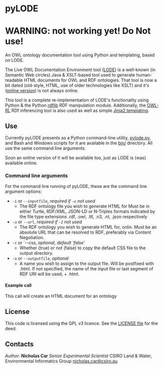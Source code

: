 # pyLODE

# WARNING: not working yet! Do Not use!

An OWL ontology documentation tool using Python and templating, based on LODE.


The Live OWL Documentation Environment tool ([LODE](https://github.com/essepuntato/LODE)) is a well-known (in Semantic Web circles) Java & XSLT-based tool used to generate human-readable HTML documents for OWL and RDF ontologies. That tool is now a bit dated (old-style, HTML, use of older technologies like XSLT) and it's ([online version](www.essepuntato.it/lode)) is not always online.

This tool is a complete re-implementation of LODE's functionality using Python & the Python [rdflib](https://pypi.org/project/rdflib/) RDF manipulation module. Additionally, the [OWL-RL](https://pypi.org/project/owlrl/) RDf inferencing tool is also used as well as simple [Jinja2 templating](https://pypi.org/project/Jinja2/).



## Use
Currently pyLODE presents as a Python command-line utility, [pylode.py](pylode.py), and Bash and Windows scripts for it are available in the [bin/](bin/) directory. All use the same command line arguments.

Soon an online version of it will be available too, just as LODE is (was) available online.


### Command line arguments
For the command line running of pyLODE, these are the command line argument options:

* `-i` or `--inputfile`, *required if `-u` not used*
  * The RDF ontology file you wish to generate HTML for Must be in either Turtle, RDF/XML, JSON-LD or N-Triples formats indicated by the file type extensions .rdf, .owl, .ttl, .n3, .nt, .json respectively
* `-u` or `--url`, *required if `-1` not used*
  * The RDF ontology you wish to generate HTML for, onlin. Must be an absolute URL that can be resolved to RDF, preferably via Content Negotiation.
* `-c` or `--css, *optional, default 'false'*
  * Whether (true) or not (false) to copy the default CSS file to the output directory.
* `-o` or `--outputfile`, *optional*
  * A name you wish to assign to the output file. Will be postfixed with .html. If not specified, the name of the input file or last segment of RDF URI will be used, + .html.

#### Example call
This call will create an HTML document for an ontology

## License
This code is licensed using the GPL v3 licence. See the [LICENSE file](LICENSE) for the deed.


## Contacts
*Author*:
**Nicholas Car**
*Senior Experimental Scientist*
CSIRO Land & Water, Environmental Informatics Group
<nicholas.car@csiro.au>